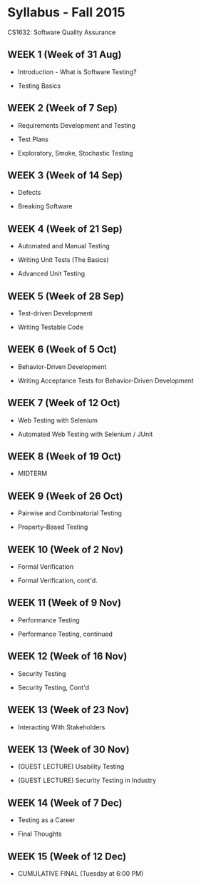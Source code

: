 # Syllabus - Fall 2015
CS1632: Software Quality Assurance

## WEEK 1 (Week of 31 Aug)
*  Introduction - What is Software Testing?

* Testing Basics

## WEEK 2 (Week of 7 Sep)
* Requirements Development and Testing

* Test Plans

* Exploratory, Smoke, Stochastic Testing

## WEEK 3 (Week of 14 Sep)
* Defects

* Breaking Software

## WEEK 4 (Week of 21 Sep)
* Automated and Manual Testing

* Writing Unit Tests (The Basics)

* Advanced Unit Testing

## WEEK 5 (Week of 28 Sep)

* Test-driven Development

* Writing Testable Code

## WEEK 6 (Week of 5 Oct)

* Behavior-Driven Development

* Writing Acceptance Tests for Behavior-Driven Development

## WEEK 7 (Week of 12 Oct)

* Web Testing with Selenium

* Automated Web Testing with Selenium / JUnit

## WEEK 8 (Week of 19 Oct)

* MIDTERM

## WEEK 9 (Week of 26 Oct)

* Pairwise and Combinatorial Testing

* Property-Based Testing

## WEEK 10 (Week of 2 Nov)

* Formal Verification

* Formal Verification, cont'd.

## WEEK 11 (Week of 9 Nov)

* Performance Testing

* Performance Testing, continued

## WEEK 12 (Week of 16 Nov)

* Security Testing

* Security Testing, Cont'd

## WEEK 13 (Week of 23 Nov)

* Interacting With Stakeholders

## WEEK 13 (Week of 30 Nov)

* (GUEST LECTURE) Usability Testing

* (GUEST LECTURE) Security Testing in Industry

## WEEK 14 (Week of 7 Dec)

* Testing as a Career

* Final Thoughts

## WEEK 15 (Week of 12 Dec)

* CUMULATIVE FINAL (Tuesday at 6:00 PM)
